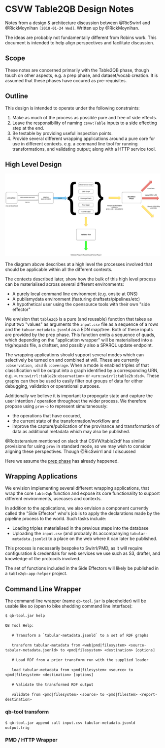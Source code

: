 # CSVW Table2QB Design Notes

Notes from a design & architecture discussion between @RicSwirrl and
@RickMoynihan `[2018-01-24 Wed]`.  Written up by @RickMoynihan.

The ideas are probably not fundamentally different from Robins work.
This document is intended to help align perspectives and facilitate
discussion.

## Scope

These notes are concerned primarily with the Table2QB phase, though
touch on other aspects, e.g. a prep phase, and dataset/vocab creation.
It is assumed that these phases have occured as pre-requisites.

## Outline

This design is intended to operate under the following constraints:

1. Make as much of the process as possible pure and free of side effects.
2. Leave the responsibility of naming `csvw:Table` inputs to a side
   effecting step at the end.
3. Be testable by providing useful inspection points.
4. Provide several different wrapping applications around a pure core
   for use in different contexts.  e.g. a command line tool for
   running transformations, and validating output; along with a HTTP
   service tool.

## High Level Design

![table2qb overview](img/table2qb-overview-1.svg)

The diagram above describes at a high level the processes involved
that should be applicable within all the different contexts.

The contexts described later, show how the bulk of this high level
process can be materialised across several different environments:

- A purely local command line environment (e.g. onsite at ONS)
- A publismydata environment (featuring draftsets/pipelines/etc)
- A hypothetical user using the opensource tools with their own "side
  effector"

We envision that `table2qb` is a pure (and reusable) function that
takes as input two "values" as arguments the `input.csv` file as a
sequence of a rows and the `tabuar-metadata.jsonld` as a EDN map/tree.
Both of these inputs are provided by the prep phase.  This function
emits a sequence of quads, which depending on the "application
wrapper" will be materialised into a trig/nquads file, a draftset, and
possibly also a SPARQL update endpoint.

The wrapping applications should support several modes which can
selectively be turned on and combined at will.  These are currently
`:observation`, `:dsd` & `:coverage`.  When a mode is enabled triples
of that classification will be output into a graph identified by a
corresponding URN, e.g. `<urn:swirrl:table2b:observation>` or
`<urn:swirrl:table2b:dsd>`.  These graphs can then be used to easily
filter out groups of data for either debugging, validation or
operational purposes.

Additionally we believe it is important to propogate state and capture
the user intention / operation throughout the wider process.  We
therefore propose using `prov-o` to represent simultaneously:

- the operations that have occured, 
- the current state of the transformation/workflow and
- improve the capture/publication of the provinance and transformation
  of data as additional metadata which may also be published.

@Robsteranium mentioned on slack that CSVW/table2rdf has similar
provisions for using `prov` in standard mode, so we may wish to
consider aligning these perspectives.  Though @RicSwirrl and I
discussed

Here we assume the [prep phase](#prep-phase) has already happened.  

## Wrapping Applications

We envision implementing several different wrapping applications, that
wrap the core `table2qb` function and expose its core functionality to
support different environments, usecases and contexts.

In addition to the applications, we also envision a component
currently called the "Side Effector" who's job is to apply the
declarations made by the pipeline process to the world.  Such tasks
include:

- Loading triples materialised in the previous steps into the database
- Uploading the `input.csv` (and probably its accompanying
  `tabular-metadata.jsonld`) to a place on the web where it can later
  be published.

This process is necessarily bespoke to Swirrl/PMD, as it will require
configuration & credentials for web services we use such as S3,
drafter, and knowledge of the protocols involved.

The set of functions included in the Side Effectors will likely be
published in a `table2qb-app-helper` project.

## Command Line Wrapper

The command line wrapper (name `qb-tool.jar` is placeholder) will be
usable like so (open to bike shedding command line interface):

```
$ qb-tool.jar help

QB Tool Help:

   # Transform a `tabular-metadata.jsonld` to a set of RDF graphs 
   
   transform tabular-metadata from <web|pmd|filesystem> <source-tabular-metadata.jsonld> to <pmd|filesystem> <destination> [options]

   # Load RDF from a prior transform run with the supplied loader

   load tabular-metadata from <pmd|filesystem> <source> to <pmd|filesystem> <destination> [options]
   
   # Validate the transformed RDF output

   validate from <pmd|filesystem> <source> to <pmd|filestem> <report-destination>

```

### qb-tool transform 



```
$ qb-tool.jar append :all input.csv tabular-metadata.jsonld output.trig
```

### PMD / HTTP Wrapper

